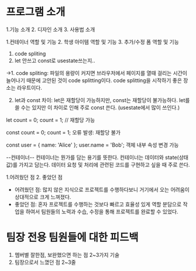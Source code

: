 # 프로그램 소개

1.기능 소개 2. 디자인 소개 3. 사용법 소개

1.컨테이너 역할 및 기능 2. 학생 아이템 역할 및 기능 3. 추가/수정 폼 역할 및 기능

1. code spliting
2. let 안쓰고 const로 usestate쓰는지..

->1. code spliting:
파일의 용량이 커지면 브라우저에서 페이지를 열때 걸리는 시간이 늘어나기 때문에 고안된 것이 code splitting이다.
code splitting을 시작하기 좋은 장소는 라우트이다.

2. let과 const 차이:
   let은 재할당이 가능하지만, const는 재할당이 불가능하다.
   let를 쓸 수는 있지만 이 차이로 인해 주로 const 쓴다. (usestate에서 많이 쓰인다.)

let count = 0;
count = 1; // 재할당 가능

const count = 0;
count = 1; 오류 발생: 재할당 불가

const user = { name: 'Alice' };
user.name = 'Bob'; 객체 내부 속성 변경 가능

--컨테이너--
컨테이너는 뭔가를 담는 용기를 뜻한다. 컨테이너는 데이터와 state(상태값)를 가지고 담는다.
데이터 요청 및 처리에 관련된 코드를 구현하고 싶을 때 주로 쓴다.

1.어려웠던 점 2. 좋았던 점

- 어려웠던 점: 많지 않은 지식으로 프로젝트를 수행하다보니 거기에서 오는 어려움이 상대적으로 크게 느껴졌다.
- 좋았던 점:
  혼자 프로젝트를 수행하는 것보다 빠르고 효율성 있게 역할 분담으로 작업을 하여서 팀원들의 노력과 수습, 수정을 통해 프로젝트를 완료할 수 있었다.

# 팀장 전용 팀원들에 대한 피드백

1. 멤버별 잘한점, 보완했으면 하는 점 2~3가지 기술
2. 팀장으로서 느꼈던 점 2~3줄
